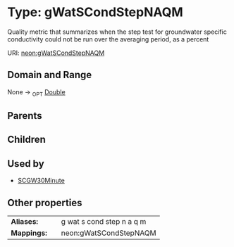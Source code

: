 
# Type: gWatSCondStepNAQM


Quality metric that summarizes when the step test for groundwater specific conductivity could not be run over the averaging period, as a percent

URI: [neon:gWatSCondStepNAQM](https://data.neonscience.org/gWatSCondStepNAQM)


## Domain and Range

None ->  <sub>OPT</sub> [Double](types/Double.md)

## Parents


## Children


## Used by

 * [SCGW30Minute](SCGW30Minute.md)

## Other properties

|  |  |  |
| --- | --- | --- |
| **Aliases:** | | g wat s cond step n a q m |
| **Mappings:** | | neon:gWatSCondStepNAQM |

